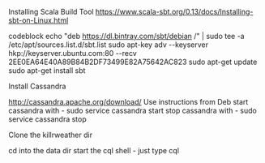 
Installing Scala Build Tool
https://www.scala-sbt.org/0.13/docs/Installing-sbt-on-Linux.html

codeblock
echo "deb https://dl.bintray.com/sbt/debian /" | sudo tee -a /etc/apt/sources.list.d/sbt.list
sudo apt-key adv --keyserver hkp://keyserver.ubuntu.com:80 --recv 2EE0EA64E40A89B84B2DF73499E82A75642AC823
sudo apt-get update
sudo apt-get install sbt

Install Cassandra 

http://cassandra.apache.org/download/
Use instructions from Deb
start cassandra with - sudo service cassandra start
stop cassandra with - sudo service cassandra stop

Clone the killrweather dir

cd into the data dir
start the cql shell - just type cql

